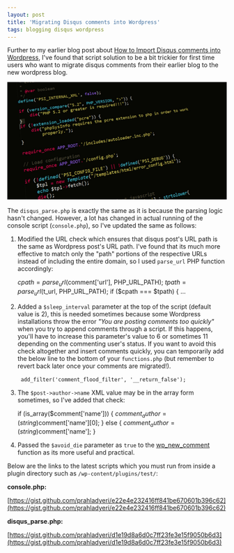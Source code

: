 ```yaml
---
layout: post
title: 'Migrating Disqus comments into Wordpress'
tags: blogging disqus wordpress
---
```


Further to my earlier blog post about [How to Import Disqus comments into Wordpress](/blog/2017/09/demystifying-comments-migration-from-disqus-to-wordpress.html), I've found that script solution to be a bit trickier for first time users who want to migrate disqus comments from their earlier blog to the new wordpress blog.

![PHP Code](/uploads/code-php.jpeg)

The `disqus_parse.php` is exactly the same as it is because the parsing logic hasn't changed. However, a lot has changed in actual running of the console script (`console.php`), so I've updated the same as follows:

1. Modified the URL check which ensures that disqus post's URL path is the same as Wordpress post's URL path. I've found that its much more effective to match only the "path" portions of the respective URLs instead of including the entire domain, so I used `parse_url` PHP function accordingly:

	$cpath = parse_url($comment['url'], PHP_URL_PATH);
	$tpath = parse_url($t_url, PHP_URL_PATH);
	if ($cpath === $tpath) {
	...


2. Added a `$sleep_interval` parameter at the top of the script (default value is 2), this is needed sometimes because some Wordpress installations throw the error *"You are posting comments too quickly"* when you try to append comments through a script. If this happens, you'll have to increase this parameter's value to 6 or sometimes 11 depending on the commenting user's status. If you want to avoid this check altogether and insert comments quickly, you can temporarily add the below line to the bottom of your `functions.php` (but remember to revert back later once your comments are migrated!).

		add_filter('comment_flood_filter', '__return_false');
		
3. The `$post->author->name` XML value may be in the array form sometimes, so I've added that check:

	if (is_array($comment['name'])) {
		$comment_author = (string)$comment['name'][0];
	}
	else {
		$comment_author = (string)$comment['name'];
	}

4. Passed the `$avoid_die` parameter as `true` to the [wp_new_comment](https://developer.wordpress.org/reference/functions/wp_new_comment/) function as its more useful and practical.


Below are the links to the latest scripts which you must run from inside a plugin directory such as `/wp-content/plugins/test/`:

**console.php:**

[https://gist.github.com/prahladyeri/e22e4e232416ff841be670601b396c62](https://gist.github.com/prahladyeri/e22e4e232416ff841be670601b396c62)

**disqus_parse.php:**

[https://gist.github.com/prahladyeri/d1e19d8a6d0c7ff23fe3e15f9050b6d3](https://gist.github.com/prahladyeri/d1e19d8a6d0c7ff23fe3e15f9050b6d3)
